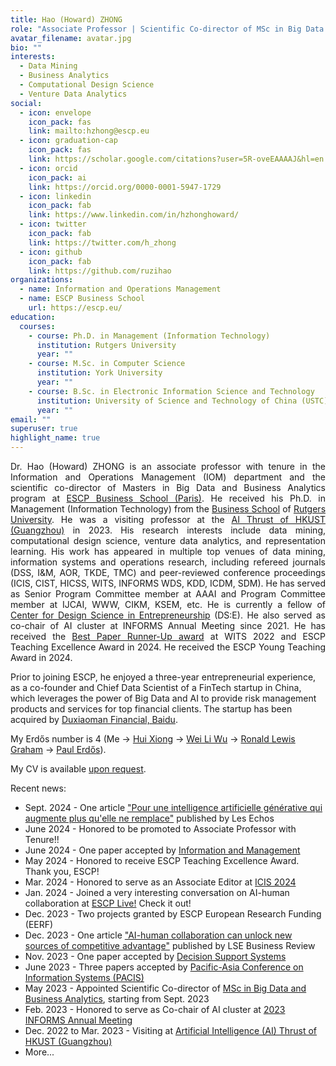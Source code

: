 ```yaml
---
title: Hao (Howard) ZHONG
role: "Associate Professor | Scientific Co-director of MSc in Big Data and Business Analytics"
avatar_filename: avatar.jpg
bio: ""
interests:
  - Data Mining
  - Business Analytics
  - Computational Design Science
  - Venture Data Analytics
social:
  - icon: envelope
    icon_pack: fas
    link: mailto:hzhong@escp.eu
  - icon: graduation-cap
    icon_pack: fas
    link: https://scholar.google.com/citations?user=5R-oveEAAAAJ&hl=en
  - icon: orcid
    icon_pack: ai
    link: https://orcid.org/0000-0001-5947-1729
  - icon: linkedin
    icon_pack: fab
    link: https://www.linkedin.com/in/hzhonghoward/
  - icon: twitter
    icon_pack: fab
    link: https://twitter.com/h_zhong
  - icon: github
    icon_pack: fab
    link: https://github.com/ruzihao
organizations:
  - name: Information and Operations Management
  - name: ESCP Business School
    url: https://escp.eu/
education:
  courses:
    - course: Ph.D. in Management (Information Technology)
      institution: Rutgers University
      year: ""
    - course: M.Sc. in Computer Science
      institution: York University
      year: ""
    - course: B.Sc. in Electronic Information Science and Technology
      institution: University of Science and Technology of China (USTC)
      year: ""
email: ""
superuser: true
highlight_name: true
---
```


<style>
details > summary {
  list-style: none;
}
details > summary::-webkit-details-marker {
  display: none;
}
</style>

<p align="justify">
Dr. Hao (Howard) ZHONG is an associate professor with tenure in the Information and Operations Management (IOM) department and the scientific co-director of Masters in Big Data and Business Analytics program at <a href="https://escp.eu/">ESCP Business School (Paris)</a>. He received his Ph.D. in Management (Information Technology) from the <a href="https://www.business.rutgers.edu/">Business School</a> of <a href="https://www.rutgers.edu/">Rutgers University</a>. He was a visiting professor at the <a href="https://www.hkust-gz.edu.cn/academics/hubs-and-thrust-areas/information-hub/artificial-intelligence/">AI Thrust of HKUST (Guangzhou)</a> in 2023. His research interests include data mining, computational design science, venture data analytics, and representation learning. His work has appeared in multiple top venues of data mining, information systems and operations research, including refereed journals (DSS, I&M, AOR, TKDE, TMC) and peer-reviewed conference proceedings (ICIS, CIST, HICSS, WITS, INFORMS WDS, KDD, ICDM, SDM). He has served as Senior Program Committee member at AAAI and Program Committee member at IJCAI, WWW, CIKM, KSEM, etc. He is currently a fellow of <a href="https://www.center-dse.escp-business-school.de/">Center for Design Science in Entrepreneurship</a> (DS:E). He also served as co-chair of AI cluster at INFORMS Annual Meeting since 2021. He has received the <a href="https://witsconf.org/wits2022-awards/">Best Paper Runner-Up award</a> at WITS 2022 and ESCP Teaching Excellence Award in 2024. He received the ESCP Young Teaching Award in 2024.

Prior to joining ESCP, he enjoyed a three-year entrepreneurial experience, as a co-founder and Chief Data Scientist of a FinTech startup in China, which leverages the power of Big Data and AI to provide risk management products and services for top financial clients. The startup has been acquired by <a href="https://www.duxiaoman.com/">Duxiaoman Financial, Baidu</a>.
</p>

My Erdős number is 4 (Me → [Hui Xiong](https://www.hkust-gz.edu.cn/people/hui-xiong/) → [Wei Li Wu](https://personal.utdallas.edu/~weiliwu/) → [Ronald Lewis Graham](https://en.wikipedia.org/wiki/Ronald_Graham) → [Paul Erdős](https://en.wikipedia.org/wiki/Paul_Erd%C5%91s)).

My CV is available <a href="mailto:hzhong@escp.eu">upon request</a>.

Recent news:
* Sept. 2024 - One article <a href="https://www.lesechos.fr/idees-debats/leadership-management/pour-une-intelligence-artificielle-generative-qui-augmente-plus-quelle-ne-remplace-2115983">"Pour une intelligence artificielle générative qui augmente plus qu'elle ne remplace"</a> published by Les Echos
* June 2024 - Honored to be promoted to Associate Professor with Tenure!!
* June 2024 - One paper accepted by <a href="https://www.sciencedirect.com/science/article/abs/pii/S0378720624000703">Information and Management</a>
* May 2024 - Honored to receive ESCP Teaching Excellence Award. Thank you, ESCP!
* Mar. 2024 - Honored to serve as an Associate Editor at <a href="https://icis2024.aisconferences.org/">ICIS 2024</a>
* Jan. 2024 - Joined a very interesting conversation on AI-human collaboration at <a href="https://www.linkedin.com/events/escplive-will2024betheyearofai-7151574482648788993/theater/">ESCP Live!</a> Check it out!
* Dec. 2023 - Two projects granted by ESCP European Research Funding (EERF)
* Dec. 2023 - One article <a href="https://blogs.lse.ac.uk/businessreview/2023/12/12/ai-human-collaboration-can-unlock-new-sources-of-competitive-advantage/">"AI-human collaboration can unlock new sources of competitive advantage"</a> published by LSE Business Review
* Nov. 2023 - One paper accepted by <a href="https://doi.org/10.1016/j.dss.2023.114130">Decision Support Systems</a>
* June 2023 - Three papers accepted by <a href="https://pacis2023.aisconferences.org/">Pacific-Asia Conference on Information Systems (PACIS)</a>
* May 2023 - Appointed Scientific Co-director of <a href="https://escp.eu/programmes/specialised-masters-MScs/MSc-in-Big-Data-and-Business-Analytics">MSc in Big Data and Business Analytics</a>, starting from Sept. 2023
* Feb. 2023 - Honored to serve as Co-chair of AI cluster at <a href="https://meetings.informs.org/wordpress/phoenix2023/">2023 INFORMS Annual Meeting</a>
* Dec. 2022 to Mar. 2023 - Visiting at <a href="https://hkust-gz.edu.cn/academics/four-hubs/information-hub/artificial-intelligence">Artificial Intelligence (AI) Thrust of HKUST (Guangzhou)</a>
* <details>
  <summary>More...</summary>
  <ul>
    <li> Dec. 2022 - Honored to receive the Best Paper Runner-Up award at <a href="https://witsconf.org/wits2022-call-for-papers/">Workshop on Information Technology and Systems (WITS)</a></li>
    <li> Dec. 2022 - Four projects granted by ESCP European Research Funding (EERF)</li>
    <li> Nov. 2022 - Interview on <a href="https://thechoice.escp.eu/tomorrow-choices/my-boss-wants-me-to-launch-us-into-the-metaverse-what-do-i-do/">Strategies for Metaverse Launch</a> by <a href="https://thechoice.escp.eu/">The Choice by ESCP</a></li>
    <li> Oct. 2022 - Four papers accepted by <a href="https://witsconf.org/wits2022-call-for-papers/">Workshop on Information Technology and Systems (WITS)</a></li>
    <li> Sept. 2022 - Two papers accepted by <a href="https://icis2022.aisconferences.org/">International Conference on Information Systems (ICIS)</a></li>
    <li> Sept. 2022 - One paper accepted by <a href="https://hicss.hawaii.edu/">Hawaii International Conference on System Science (HICSS)</a></li>
    <li> Sept. 2022 - One article <a href="https://www.lesechos.fr/idees-debats/leadership-management/intelligence-artificielle-qui-sortira-vainqueur-de-la-bataille-geopolitique-1780576#:~:text=Chronique-,Intelligence%20artificielle%20%3A%20qui%20sortira%20vainqueur%20de%20la%20bataille%20g%C3%A9opolitique%20%3F,mondiales%20se%20disputent%20le%20leadership.">"Intelligence artificielle : qui sortira vainqueur de la bataille géopolitique?"</a> published by Les Echos</li>
    <li> Aug. 2022 - Three papers accepted by <a href="https://blogs.ubc.ca/datascience2022/">INFORMS Workshop on Data Science (INFORMS WDS)</a></li>
    <li> Aug. 2022 - One paper accepted by <a href="https://sites.google.com/view/cist2022/">Conference on Information Systems and Technology (CIST)</a></li>
    <li> Feb. 2022 - Honored to serve as Co-chair of AI cluster at <a href="https://meetings.informs.org/wordpress/indianapolis2022/">2022 INFORMS Annual Meeting</a></li>
    <li>Dec. 2021 - Two projects granted by ESCP European Research Funding (EERF)</li>
    <li>Oct. 2021 - One paper accepted by <a href="https://witsconf.org/wits2021-call-for-papers/">Workshop on Information Technology and Systems (WITS)</a></li>
    <li>Aug. 2021 - One paper accepted by <a href="https://kdd.org/kdd2021/">ACM SIGKDD Conference on Knowledge Discovery and Data Mining (KDD)</a></li>
    <li>Aug. 2021 - Honored to be an ESCP Fellow of <a href="https://www.center-dse.escp-business-school.de/">the Center for Design Science in Entrepreneurship (DS:E)</a></li>
    <li>Jan. 2021 - Honored to serve as Co-chair of AI cluster at <a href="https://meetings.informs.org/wordpress/anaheim2021/">2021 INFORMS Annual Meeting</a></li>
    <li>Dec. 2020 - One project granted by ESCP European Research Funding (EERF)</li>
  </ul>
  </details>

<!-- {{< icon name="download" pack="fas" >}} Download my {{< staticref "uploads/demo_resume.pdf" "newtab" >}}resumé{{< /staticref >}}. -->
